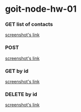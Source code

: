 # goit-node-hw-01

### GET list of contacts

[screenshot's link](https://monosnap.com/file/pSllJmL0H9WKjzEYrZX7XIm9ZHoBOq)

### POST

[screenshot's link](https://monosnap.com/file/mVM3qdtHz9G60XT7On8YYLm8jhwTS0)

### GET by id

[screenshot's link](https://monosnap.com/file/oVOQL7z7iSy9gdfRXjc3xKmwwphPZo)


### DELETE by id

[screenshot's link](https://monosnap.com/file/f5Qokc6KtRZgFPhYtKFOpN3QOu7ZBa)
